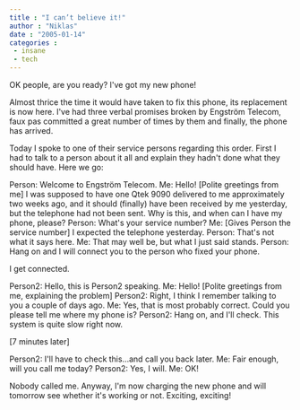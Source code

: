 ```yaml
---
title : "I can’t believe it!"
author : "Niklas"
date : "2005-01-14"
categories : 
 - insane
 - tech
---
```


OK people, are you ready? I've got my new phone!

Almost thrice the time it would have taken to fix this phone, its replacement is now here. I've had three verbal promises broken by Engström Telecom, faux pas committed a great number of times by them and finally, the phone has arrived.

Today I spoke to one of their service persons regarding this order. First I had to talk to a person about it all and explain they hadn't done what they should have. Here we go:

Person: Welcome to Engström Telecom. Me: Hello! \[Polite greetings from me\] I was supposed to have one Qtek 9090 delivered to me approximately two weeks ago, and it should (finally) have been received by me yesterday, but the telephone had not been sent. Why is this, and when can I have my phone, please? Person: What's your service number? Me: \[Gives Person the service number\] I expected the telephone yesterday. Person: That's not what it says here. Me: That may well be, but what I just said stands. Person: Hang on and I will connect you to the person who fixed your phone.

I get connected.

Person2: Hello, this is Person2 speaking. Me: Hello! \[Polite greetings from me, explaining the problem\] Person2: Right, I think I remember talking to you a couple of days ago. Me: Yes, that is most probably correct. Could you please tell me where my phone is? Person2: Hang on, and I'll check. This system is quite slow right now.

\[7 minutes later\]

Person2: I'll have to check this...and call you back later. Me: Fair enough, will you call me today? Person2: Yes, I will. Me: OK!

Nobody called me. Anyway, I'm now charging the new phone and will tomorrow see whether it's working or not. Exciting, exciting!

